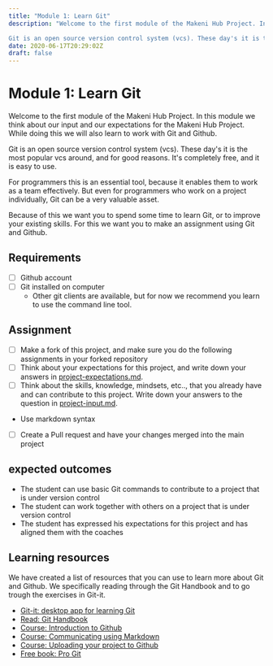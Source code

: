 ```yaml
---
title: "Module 1: Learn Git"
description: "Welcome to the first module of the Makeni Hub Project. In this module we think about our input and our expectations for the Makeni Hub Project. While doing this we will also learn to work with Git and Github.

Git is an open source version control system (vcs). These day's it is the most popular vcs around, and for good reasons. It's completely free, and it is easy to use."
date: 2020-06-17T20:29:02Z
draft: false
---
```


# Module 1: Learn Git
Welcome to the first module of the Makeni Hub Project. In this module we think
about our input and our expectations for the Makeni Hub Project. While doing
this we will also learn to work with Git and Github.

Git is an open source  version control system (vcs). These day's it is the most popular vcs around, and for good reasons. It's completely free, and it is easy to use. 

For programmers this is an essential tool, because it enables them to work as a team effectively. But even for programmers who work on a project individually, Git can be a very valuable asset. 

Because of this we want you to spend some time to learn Git, or to improve your existing skills. For this we want you to make an assignment using Git and Github.


## Requirements

- [ ] Github account
- [ ] Git installed on computer
  - Other git clients are available, but for now we recommend you learn to use the command line tool.

## Assignment

- [ ] Make a fork of this project, and make sure you do the following assignments in your forked repository
- [ ] Think about your expectations for this project, and write down your answers in [project-expectations.md](project-expectations.md).
- [ ] Think about the skills, knowledge, mindsets, etc.., that you already have and can contribute to this project. Write down your answers to the question in [project-input.md](project-input.md).
- Use markdown syntax 
- [ ] Create a Pull request and have your changes merged into the main project

## expected outcomes

- The student can use basic Git commands to contribute to a project that is under version control
- The student can work together with others on a project that is under version control
- The student has expressed his expectations for this project and has aligned them with the coaches

## Learning resources

We have created a list of resources that you can use to learn more about Git and Github. We specifically reading through the Git Handbook and to go trough the exercises in Git-it.

- [Git-it: desktop app for learning Git](https://github.com/jlord/git-it-electron#git-it-desktop-app)
- [Read: Git Handbook](https://guides.github.com/introduction/git-handbook/)
- [Course: Introduction to Github](https://lab.github.com/githubtraining/introduction-to-github)
- [Course: Communicating using Markdown](https://lab.github.com/githubtraining/communicating-using-markdown)
- [Course: Uploading your project to Github](https://lab.github.com/githubtraining/uploading-your-project-to-github) 
- [Free book: Pro Git](https://git-scm.com/book/en/v2)
